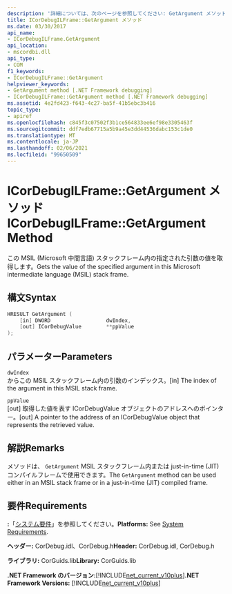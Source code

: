 ```yaml
---
description: '詳細については、次のページを参照してください: GetArgument メソッド'
title: ICorDebugILFrame::GetArgument メソッド
ms.date: 03/30/2017
api_name:
- ICorDebugILFrame.GetArgument
api_location:
- mscordbi.dll
api_type:
- COM
f1_keywords:
- ICorDebugILFrame::GetArgument
helpviewer_keywords:
- GetArgument method [.NET Framework debugging]
- ICorDebugILFrame::GetArgument method [.NET Framework debugging]
ms.assetid: 4e2fd423-f643-4c27-ba5f-41b5ebc3b416
topic_type:
- apiref
ms.openlocfilehash: c845f3c07502f3b1ce564833ee6ef98e3305463f
ms.sourcegitcommit: ddf7edb67715a5b9a45e3dd44536dabc153c1de0
ms.translationtype: MT
ms.contentlocale: ja-JP
ms.lasthandoff: 02/06/2021
ms.locfileid: "99650509"
---
```

# <a name="icordebugilframegetargument-method"></a><span data-ttu-id="9c657-103">ICorDebugILFrame::GetArgument メソッド</span><span class="sxs-lookup"><span data-stu-id="9c657-103">ICorDebugILFrame::GetArgument Method</span></span>

<span data-ttu-id="9c657-104">この MSIL (Microsoft 中間言語) スタックフレーム内の指定された引数の値を取得します。</span><span class="sxs-lookup"><span data-stu-id="9c657-104">Gets the value of the specified argument in this Microsoft intermediate language (MSIL) stack frame.</span></span>  
  
## <a name="syntax"></a><span data-ttu-id="9c657-105">構文</span><span class="sxs-lookup"><span data-stu-id="9c657-105">Syntax</span></span>  
  
```cpp  
HRESULT GetArgument (  
    [in] DWORD                  dwIndex,  
    [out] ICorDebugValue        **ppValue  
);  
```  
  
## <a name="parameters"></a><span data-ttu-id="9c657-106">パラメーター</span><span class="sxs-lookup"><span data-stu-id="9c657-106">Parameters</span></span>  

 `dwIndex`  
 <span data-ttu-id="9c657-107">からこの MSIL スタックフレーム内の引数のインデックス。</span><span class="sxs-lookup"><span data-stu-id="9c657-107">[in] The index of the argument in this MSIL stack frame.</span></span>  
  
 `ppValue`  
 <span data-ttu-id="9c657-108">[out] 取得した値を表す ICorDebugValue オブジェクトのアドレスへのポインター。</span><span class="sxs-lookup"><span data-stu-id="9c657-108">[out] A pointer to the address of an ICorDebugValue object that represents the retrieved value.</span></span>  
  
## <a name="remarks"></a><span data-ttu-id="9c657-109">解説</span><span class="sxs-lookup"><span data-stu-id="9c657-109">Remarks</span></span>  

 <span data-ttu-id="9c657-110">メソッドは、 `GetArgument` MSIL スタックフレーム内または just-in-time (JIT) コンパイルフレームで使用できます。</span><span class="sxs-lookup"><span data-stu-id="9c657-110">The `GetArgument` method can be used either in an MSIL stack frame or in a just-in-time (JIT) compiled frame.</span></span>  
  
## <a name="requirements"></a><span data-ttu-id="9c657-111">要件</span><span class="sxs-lookup"><span data-stu-id="9c657-111">Requirements</span></span>  

 <span data-ttu-id="9c657-112">**:**「[システム要件](../../get-started/system-requirements.md)」を参照してください。</span><span class="sxs-lookup"><span data-stu-id="9c657-112">**Platforms:** See [System Requirements](../../get-started/system-requirements.md).</span></span>  
  
 <span data-ttu-id="9c657-113">**ヘッダー:** CorDebug.idl、CorDebug.h</span><span class="sxs-lookup"><span data-stu-id="9c657-113">**Header:** CorDebug.idl, CorDebug.h</span></span>  
  
 <span data-ttu-id="9c657-114">**ライブラリ:** CorGuids.lib</span><span class="sxs-lookup"><span data-stu-id="9c657-114">**Library:** CorGuids.lib</span></span>  
  
 <span data-ttu-id="9c657-115">**.NET Framework のバージョン:**[!INCLUDE[net_current_v10plus](../../../../includes/net-current-v10plus-md.md)]</span><span class="sxs-lookup"><span data-stu-id="9c657-115">**.NET Framework Versions:** [!INCLUDE[net_current_v10plus](../../../../includes/net-current-v10plus-md.md)]</span></span>

